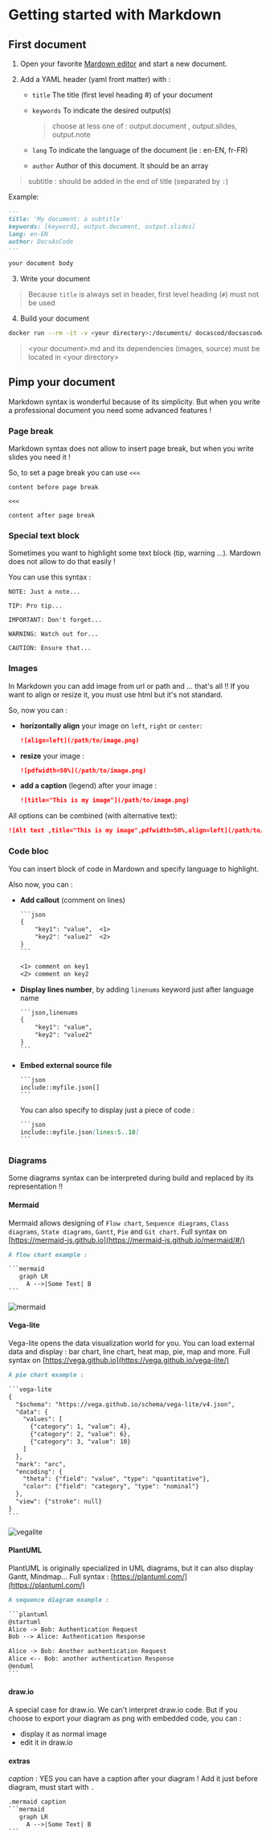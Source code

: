 # Getting started with Markdown

## First document

1. Open your favorite [Mardown editor](https://marktext.app/) and start a new document.

2. Add a YAML header (yaml front matter) with :

   * `title` The title (first level heading #) of your document

   * `keywords` To indicate the desired output(s)

     > choose at less one of : output.document , output.slides, output.note

   * `lang` To indicate the language of the document (ie : en-EN, fr-FR)

   * `author` Author of this document. It should be an array

  > subtitle : should be added in the end of title (separated by `:`)

  Example:
  
  ```markdown
  ---
  title: 'My document: a subtitle'
  keywords: [keyword1, output.document, output.slides]
  lang: en-EN
  author: DocsAsCode
  ---

  your document body

  ```

3. Write your document

> Because `title` is always set in header, first level heading (`#`) must not be used

4. Build your document

```bash
docker run --rm -it -v <your directory>:/documents/ docascod/docsascode build <your document>.md
```

> \<your document\>.md and its dependencies (images, source) must be located in \<your directory\>

## Pimp your document

Markdown syntax is wonderful because of its simplicity. But when you write a professional document you need some advanced features !

### Page break

Markdown syntax does not allow to insert page break, but when you write slides you need it !

So, to set a page break you can use `<<<`

```asciidoc
content before page break

<<<

content after page break
```

### Special text block

Sometimes you want to highlight some text block (tip, warning ...). Mardown does not allow to do that easily !

You can use this syntax :

```asciidoc
NOTE: Just a note...

TIP: Pro tip...

IMPORTANT: Don't forget...

WARNING: Watch out for...

CAUTION: Ensure that...
```

### Images

In Markdown you can add image from url or path and ... that's all !! If you want to align or resize it, you must use html but it's not standard.

So, now you can :

* **horizontally align** your image on `left`, `right` or `center`:
  
  ```markdown
  ![align=left](/path/to/image.png)
  ```

* **resize** your image :
  
  ```markdown
  ![pdfwidth=50%](/path/to/image.png)
  ```

* **add a caption** (legend) after your image :
  
  ```markdown
  ![title="This is my image"](/path/to/image.png)
  ```

All options can be combined (with alternative text):

```markdown
![Alt text ,title="This is my image",pdfwidth=50%,align=left](/path/to/image.png)
```

### Code bloc

You can insert block of code in Mardown and specify language to highlight.

Also now, you can :

* **Add callout** (comment on lines)
  
  ```markdown
  ​```json
  {
      "key1": "value",  <1>
      "key2": "value2"  <2>
  }
  ​```
  
  <1> comment on key1
  <2> comment on key2
  ```
  
* **Display lines number**, by adding `linenums` keyword just after language name

  ```markdown
  ​```json,linenums
  {
      "key1": "value",
      "key2": "value2"
  }
  ​```
  ```

* **Embed external source file**

  ```markdown
  ​```json
  include::myfile.json[]
  ​```
  ```

  You can also specify to display just a piece of code :

  ```markdown
  ​```json
  include::myfile.json[lines:5..10]
  ​```
  ```

### Diagrams

Some diagrams syntax can be interpreted during build and replaced by its representation !!

#### Mermaid

Mermaid allows designing of `Flow chart`, `Sequence diagrams`, `Class diagrams`, `State diagrams`, `Gantt`, `Pie` and `Git chart`. Full syntax on [https://mermaid-js.github.io](https://mermaid-js.github.io/mermaid/#/)

```markdown
A flow chart example :

​```mermaid
   graph LR
     A -->|Some Text| B
​```
```

![mermaid](images/mermaid.png)

#### Vega-lite

Vega-lite opens the data visualization world for you. You can load external data and display : bar chart, line chart, heat map, pie, map and more. Full syntax on [https://vega.github.io](https://vega.github.io/vega-lite/)

```markdown
A pie chart example :

​```vega-lite
{
  "$schema": "https://vega.github.io/schema/vega-lite/v4.json",
  "data": {
    "values": [
      {"category": 1, "value": 4},
      {"category": 2, "value": 6},
      {"category": 3, "value": 10}
    ]
  },
  "mark": "arc",
  "encoding": {
    "theta": {"field": "value", "type": "quantitative"},
    "color": {"field": "category", "type": "nominal"}
  },
  "view": {"stroke": null}
}
​```
```
![vegalite](images/vegalite.png)

#### PlantUML

PlantUML is originally specialized in UML diagrams, but it can also display Gantt, Mindmap... 
Full syntax : [https://plantuml.com/](https://plantuml.com/)

```markdown
A sequence diagram example :

​```plantuml
@startuml
Alice -> Bob: Authentication Request
Bob --> Alice: Authentication Response

Alice -> Bob: Another authentication Request
Alice <-- Bob: another authentication Response
@enduml
​```
```

#### draw.io

A special case for draw.io. We can't interpret draw.io code. But if you choose to export your diagram as png with embedded code, you can :

* display it as normal image
* edit it in draw.io

#### extras

*caption* : YES you can have a caption after your diagram ! Add it just before diagram, must start with `.`

   ```markdown
   .mermaid caption
   ​```mermaid
      graph LR
        A -->|Some Text| B
   ​```
   ```
